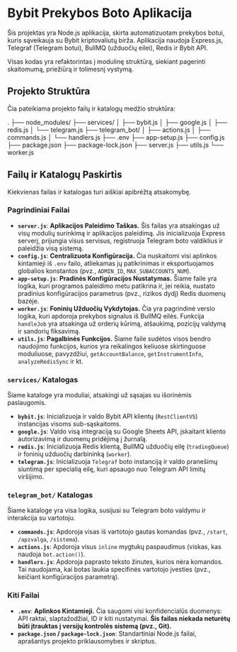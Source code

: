 # Bybit Prekybos Boto Aplikacija

Šis projektas yra Node.js aplikacija, skirta automatizuotam prekybos botui, kuris sąveikauja su Bybit kriptovaliutų birža. Aplikacija naudoja Express.js, Telegraf (Telegram botui), BullMQ (užduočių eilei), Redis ir Bybit API.

Visas kodas yra refaktorintas į modulinę struktūrą, siekiant pagerinti skaitomumą, priežiūrą ir tolimesnį vystymą.

## Projekto Struktūra

Čia pateikiama projekto failų ir katalogų medžio struktūra:


.
├── node_modules/
├── services/
│   ├── bybit.js
│   ├── google.js
│   ├── redis.js
│   └── telegram.js
├── telegram_bot/
│   ├── actions.js
│   ├── commands.js
│   └── handlers.js
├── .env
├── app-setup.js
├── config.js
├── package.json
├── package-lock.json
├── server.js
├── utils.js
└── worker.js


## Failų ir Katalogų Paskirtis

Kiekvienas failas ir katalogas turi aiškiai apibrėžtą atsakomybę.

### Pagrindiniai Failai

* **`server.js`**: **Aplikacijos Paleidimo Taškas.** Šis failas yra atsakingas už visų modulių surinkimą ir aplikacijos paleidimą. Jis inicializuoja Express serverį, prijungia visus servisus, registruoja Telegram boto valdiklius ir paleidžia visą sistemą.
* **`config.js`**: **Centralizuota Konfigūracija.** Čia nuskaitomi visi aplinkos kintamieji iš `.env` failo, atliekamas jų patikrinimas ir eksportuojamos globalios konstantos (pvz., `ADMIN_ID`, `MAX_SUBACCOUNTS_NUM`).
* **`app-setup.js`**: **Pradinės Konfigūracijos Nustatymas.** Šiame faile yra logika, kuri programos paleidimo metu patikrina ir, jei reikia, nustato pradinius konfigūracijos parametrus (pvz., rizikos dydį) Redis duomenų bazėje.
* **`worker.js`**: **Foninių Užduočių Vykdytojas.** Čia yra pagrindinė verslo logika, kuri apdoroja prekybos signalus iš BullMQ eilės. Funkcija `handleJob` yra atsakinga už orderių kūrimą, atšaukimą, pozicijų valdymą ir sandorių fiksavimą.
* **`utils.js`**: **Pagalbinės Funkcijos.** Šiame faile sudėtos visos bendro naudojimo funkcijos, kurios yra reikalingos keliuose skirtinguose moduliuose, pavyzdžiui, `getAccountBalance`, `getInstrumentInfo`, `analyzeRedisSync` ir kt.

### `services/` Katalogas

Šiame kataloge yra moduliai, atsakingi už sąsajas su išorinėmis paslaugomis.

* **`bybit.js`**: Inicializuoja ir valdo Bybit API klientų (`RestClientV5`) instancijas visoms sub-sąskaitoms.
* **`google.js`**: Valdo visą integraciją su Google Sheets API, įskaitant kliento autorizavimą ir duomenų pridėjimą į žurnalą.
* **`redis.js`**: Inicializuoja Redis klientą, BullMQ užduočių eilę (`tradingQueue`) ir foninių užduočių darbininką (`worker`).
* **`telegram.js`**: Inicializuoja `Telegraf` boto instanciją ir valdo pranešimų siuntimą per specialią eilę, kuri apsaugo nuo Telegram API limitų viršijimo.

### `telegram_bot/` Katalogas

Šiame kataloge yra visa logika, susijusi su Telegram boto valdymu ir interakcija su vartotoju.

* **`commands.js`**: Apdoroja visas iš vartotojo gautas komandas (pvz., `/start`, `/apzvalga`, `/sistema`).
* **`actions.js`**: Apdoroja visus `inline` mygtukų paspaudimus (viskas, kas naudoja `bot.action()`).
* **`handlers.js`**: Apdoroja paprasto teksto žinutes, kurios nėra komandos. Tai naudojama, kai botas laukia specifinės vartotojo įvesties (pvz., keičiant konfigūracijos parametrą).

### Kiti Failai

* **`.env`**: **Aplinkos Kintamieji.** Čia saugomi visi konfidencialūs duomenys: API raktai, slaptažodžiai, ID ir kiti nustatymai. **Šis failas niekada neturėtų būti įtrauktas į versijų kontrolės sistemą (pvz., Git).**
* **`package.json` / `package-lock.json`**: Standartiniai Node.js failai, aprašantys projekto priklausomybes ir skriptus.

